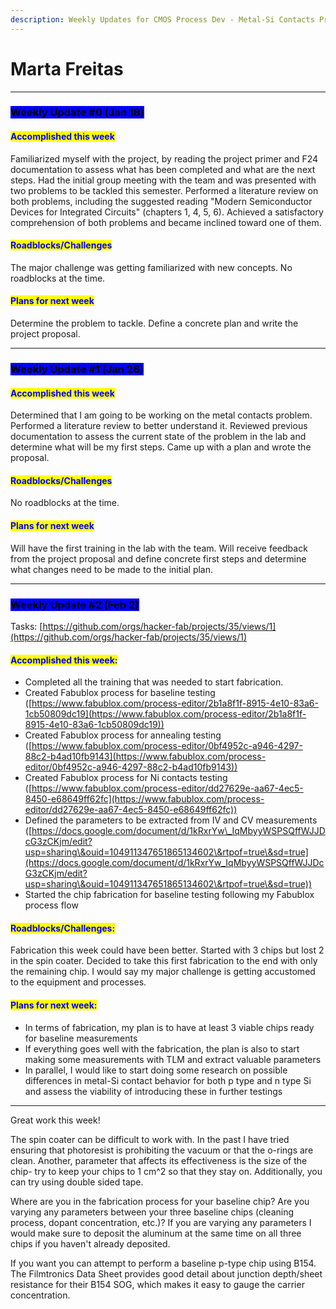 ```yaml
---
description: Weekly Updates for CMOS Process Dev - Metal-Si Contacts Project
---
```


# Marta Freitas

***

### <mark style="background-color:blue;">Weekly Update #0 (Jan 18)</mark>

#### <mark style="color:blue;">Accomplished this week</mark>

Familiarized myself with the project, by reading the project primer and F24 documentation to assess what has been completed and what are the next steps. Had the initial group meeting with the team and was presented with two problems to be tackled this semester. Performed a literature review on both problems, including the suggested reading "Modern Semiconductor Devices for Integrated Circuits" (chapters 1, 4, 5, 6). Achieved a satisfactory comprehension of both problems and became inclined toward one of them.

#### <mark style="color:blue;">Roadblocks/Challenges</mark>

The major challenge was getting familiarized with new concepts. No roadblocks at the time.

#### <mark style="color:blue;">Plans for next week</mark>

Determine the problem to tackle. Define a concrete plan and write the project proposal.

***

### <mark style="background-color:blue;">Weekly Update #1 (Jan 26)</mark>

#### <mark style="color:blue;">Accomplished this week</mark>

Determined that I am going to be working on the metal contacts problem. Performed a literature review to better understand it. Reviewed previous documentation to assess the current state of the problem in the lab and determine what will be my first steps. Came up with a plan and wrote the proposal.

#### <mark style="color:blue;">Roadblocks/Challenges</mark>

No roadblocks at the time.

#### <mark style="color:blue;">Plans for next week</mark>

Will have the first training in the lab with the team.  Will receive feedback from the project proposal and define concrete first steps and determine what changes need to be made to the initial plan.

***

### <mark style="background-color:blue;">Weekly Update #2 (Feb 2)</mark>

Tasks: [https://github.com/orgs/hacker-fab/projects/35/views/1](https://github.com/orgs/hacker-fab/projects/35/views/1)

#### <mark style="color:blue;">Accomplished this week:</mark>

* Completed all the training that was needed to start fabrication.&#x20;
* Created Fabublox process for baseline testing ([https://www.fabublox.com/process-editor/2b1a8f1f-8915-4e10-83a6-1cb50809dc19](https://www.fabublox.com/process-editor/2b1a8f1f-8915-4e10-83a6-1cb50809dc19))
* Created Fabublox process for annealing testing ([https://www.fabublox.com/process-editor/0bf4952c-a946-4297-88c2-b4ad10fb9143](https://www.fabublox.com/process-editor/0bf4952c-a946-4297-88c2-b4ad10fb9143))
* Created Fabublox process for Ni contacts testing ([https://www.fabublox.com/process-editor/dd27629e-aa67-4ec5-8450-e68649ff62fc](https://www.fabublox.com/process-editor/dd27629e-aa67-4ec5-8450-e68649ff62fc))
* Defined the parameters to be extracted from IV and CV measurements ([https://docs.google.com/document/d/1kRxrYw\_IqMbyyWSPSQffWJJDcG3zCKjm/edit?usp=sharing\&ouid=104911347651865134602\&rtpof=true\&sd=true](https://docs.google.com/document/d/1kRxrYw_IqMbyyWSPSQffWJJDcG3zCKjm/edit?usp=sharing\&ouid=104911347651865134602\&rtpof=true\&sd=true))
* Started the chip fabrication for baseline testing following my Fabublox process flow

#### <mark style="color:blue;">Roadblocks/Challenges:</mark>

Fabrication this week could have been better. Started with 3 chips but lost 2 in the spin coater. Decided to take this first fabrication to the end with only the remaining chip. I would say my major challenge is getting accustomed to the equipment and processes.

#### <mark style="color:blue;">Plans for next week:</mark>

* In terms of fabrication, my plan is to have at least 3 viable chips ready for baseline measurements&#x20;
* If everything goes well with the fabrication, the plan is also to start making some measurements with TLM and extract valuable parameters
* In parallel, I would like to start doing some research on possible differences in metal-Si contact behavior for both p type and n type Si and assess the viability of introducing these in further testings

***

Great work this week!

The spin coater can be difficult to work with. In the past I have tried ensuring that photoresist is prohibiting the vacuum or that the o-rings are clean. Another, parameter that affects its effectiveness is the size of the chip- try to keep your chips to 1 cm^2 so that they stay on. Additionally, you can try using double sided tape.

Where are you in the fabrication process for your baseline chip? Are you varying any parameters between your three baseline chips (cleaning process, dopant concentration, etc.)? If you are varying any parameters I would make sure to deposit the aluminum at the same time on all three chips if you haven't already deposited.

If you want you can attempt to perform a baseline p-type chip using B154. The Filmtronics Data Sheet provides good detail about junction depth/sheet resistance for their B154 SOG, which makes it easy to gauge the carrier concentration.
